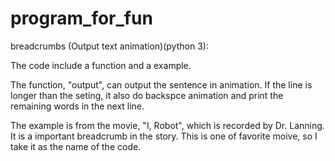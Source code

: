 # program_for_fun

breadcrumbs (Output text animation)(python 3):

The code include a function and a example.

The function, "output", can output the sentence in animation.
If the line is longer than the seting, it also do backspce animation
and print the remaining words in the next line.

The example is from the movie, "I, Robot", which is recorded by Dr. Lanning.
It is a important breadcrumb in the story.
This is one of favorite moive, so I take it as the name of the code.


